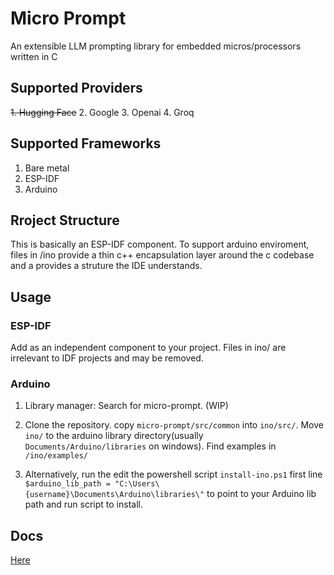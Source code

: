 # Micro Prompt
An extensible LLM prompting library for embedded micros/processors written in C

## Supported Providers
~~1. Hugging Face~~
2. Google
3. Openai
4. Groq

## Supported Frameworks
1. Bare metal
2. ESP-IDF
3. Arduino

## Rroject Structure
This is basically an ESP-IDF component. To support arduino enviroment, files in /ino provide a thin c++ encapsulation layer around the c codebase and a provides a struture the IDE understands. 

## Usage
### ESP-IDF
Add as an independent component to your project. Files in ino/ are irrelevant to IDF projects and may be removed. 
### Arduino
1. Library manager: Search for micro-prompt. (WIP)
1. Clone the repository. copy `micro-prompt/src/common` into `ino/src/`. Move `ino/` to the arduino library directory(usually `Documents/Arduino/libraries` on windows). Find examples in `/ino/examples/`

2. Alternatively, run the edit the powershell script `install-ino.ps1` first line 
`$arduino_lib_path = "C:\Users\{username}\Documents\Arduino\libraries\"` to point to your Arduino lib path and run script to install. 

## Docs
[Here](documentation.md)